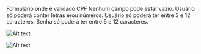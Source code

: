 Formulário onde é validado CPF
Nenhum campo pode estar vazio.
Usuário só poderá conter letras e/ou números.
Usuário só poderá ter entre 3 e 12 caracteres.
Senha só poderá ter entre 6 e 12 caracteres.

![Alt text](<images/Captura de Tela (52).png>)

![Alt text](<images/Captura de Tela (51).png>)


